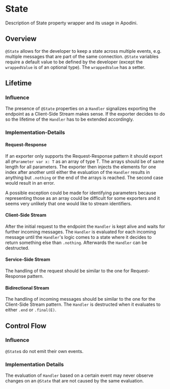 # State

Description of State property wrapper and its usage in Apodini.

<!--
                  
This source file is part of the Apodini open source project

SPDX-FileCopyrightText: 2019-2021 Paul Schmiedmayer and the Apodini project authors (see CONTRIBUTORS.md) <paul.schmiedmayer@tum.de>

SPDX-License-Identifier: MIT
             
-->

## Overview

`@State` allows for the developer to keep a state across multiple events, e.g. multiple messages that are part of the same connection. `@State` variables require a default value to be defined by the developer (except the `wrappedValue` is of an optional type). The `wrappedValue` has a setter.

## Lifetime

### Influence

The presence of `@State` properties on a `Handler` signalizes exporting the endpoint as a Client-Side Stream makes sense. If the exporter decides to do so the lifetime of the `Handler` has to be extended accordingly.

### Implementation-Details

#### Request-Response

If an exporter only supports the Request-Response pattern it should export all `@Parameter var x: T` as an array of type T. The arrays should be of same length for all parameters. The exporter then injects the elements for one index after another until either the evaluation of the `Handler` results in anything but `.nothing` or the end of the arrays is reached. The second case would result in an error.

A possible exception could be made for identifying parameters because representing those as an array could be difficult for some exporters and it seems very unlikely that one would like to stream identifiers.

#### Client-Side Stream

After the initial request to the endpoint the `Handler` is kept alive and waits for further incoming messages. The `Handler` is evaluated for each incoming message until the `Handler`'s logic comes to a state where it decides to return something else than `.nothing`. Afterwards the `Handler` can be destructed.

#### Service-Side Stream

The handling of the request should be similar to the one for Request-Response pattern.

#### Bidirectional Stream

The handling of incoming messages should be similar to the one for the Client-Side Stream pattern. The `Handler` is destructed when it evaluates to either `.end` or `.final(E)`.

## Control Flow

### Influence

`@State`s do not emit their own events.

### Implementation Details

The evaluation of `Handler` based on a certain event may never observe changes on an `@State` that are not caused by the same evaluation.
